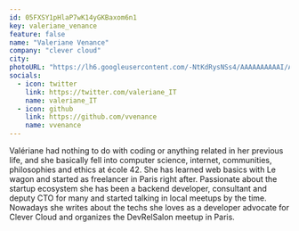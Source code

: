 ```yaml
---
id: 05FXSY1pHlaP7wK14yGKBaxom6n1
key: valeriane_venance
feature: false
name: "Valeriane Venance"
company: "clever cloud"
city: 
photoURL: "https://lh6.googleusercontent.com/-NtKdRysNSs4/AAAAAAAAAAI/AAAAAAAAAAA/AKxrwcagq8QREXMclDOVCOSp2Zi3FIdK4Q/mo/photo.jpg"
socials:
  - icon: twitter
    link: https://twitter.com/valeriane_IT
    name: valeriane_IT
  - icon: github
    link: https://github.com/vvenance
    name: vvenance
---
```

Valériane had nothing to do with coding or anything related in her previous life, and she basically fell into computer science, internet, communities, philosophies and ethics at école 42.
She has learned web basics with Le wagon and started as freelancer in Paris right after.
Passionate about the startup ecosystem she has been a backend developer, consultant and deputy CTO for many and started talking in local meetups by the time.
Nowadays she writes about the techs she loves as a developer advocate for Clever Cloud and organizes the DevRelSalon meetup in Paris.
